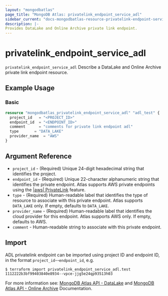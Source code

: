 ```yaml
---
layout: "mongodbatlas"
page_title: "MongoDB Atlas: privatelink_endpoint_service_adl"
sidebar_current: "docs-mongodbatlas-resource-privatelink-endpoint-service-adl"
description: |-
Provides DataLake and Online Archive private link endpoint.
---
```



# privatelink_endpoint_service_adl

`privatelink_endpoint_service_adl` Describe a DataLake and Online Archive private link endpoint resource.

## Example Usage

### Basic
```terraform
resource "mongodbatlas_privatelink_endpoint_service_adl" "adl_test" {
  project_id   = "<PROJECT_ID>"
  endpoint_id  = "<ENDPOINT_ID>"
  comment      = "comments for private link endpoint adl"
  type		 = "DATA_LAKE"
  provider_name	 = "AWS"
}
```


## Argument Reference

* `project_id` - (Required) Unique 24-digit hexadecimal string that identifies the project.
* `endpoint_id` - (Required) Unique 22-character alphanumeric string that identifies the private endpoint. Atlas supports AWS private endpoints using the [|aws| PrivateLink](https://aws.amazon.com/privatelink/) feature.
* `type` - (Required) Human-readable label that identifies the type of resource to associate with this private endpoint. Atlas supports `DATA_LAKE` only. If empty, defaults to `DATA_LAKE`.
* `provider_name` - (Required) Human-readable label that identifies the cloud provider for this endpoint. Atlas supports AWS only. If empty, defaults to AWS.
* `comment` - Human-readable string to associate with this private endpoint.

## Import

ADL privatelink endpoint can be imported using project ID and endpoint ID, in the format `project_id`--`endpoint_id`, e.g.

```
$ terraform import privatelink_endpoint_service_adl.test 1112222b3bf99403840e8934--vpce-jjg5e24qp93513h03
```

For more information see: [MongoDB Atlas API - DataLake](https://docs.mongodb.com/datalake/reference/api/datalakes-api/)  and [MongoDB Atlas API - Online Archive](https://docs.atlas.mongodb.com/reference/api/online-archive/) Documentation.
